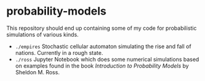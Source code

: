 # probability-models

This repository should end up containing some of my code for probabilistic simulations of various kinds.

- ```./empires``` Stochastic cellular automaton simulating the rise and fall of nations. Currently in a rough state.
- ```./ross``` Jupyter Notebook which does some numerical simulations based on examples found in the book *Introduction to Probability Models* by Sheldon M. Ross.
